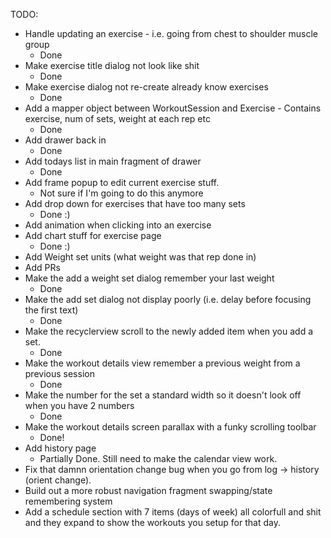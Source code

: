 TODO:

- Handle updating an exercise - i.e. going from chest to shoulder muscle group
    - Done
- Make exercise title dialog not look like shit
    - Done
- Make exercise dialog not re-create already know exercises
    - Done
- Add a mapper object between WorkoutSession and Exercise - Contains exercise, num of sets, weight at each rep etc
    - Done
- Add drawer back in
    - Done
- Add todays list in main fragment of drawer
    - Done
- Add frame popup to edit current exercise stuff.
    - Not sure if I'm going to do this anymore
- Add drop down for exercises that have too many sets
    - Done :)
- Add animation when clicking into an exercise
- Add chart stuff for exercise page
    - Done :)
- Add Weight set units (what weight was that rep done in)
- Add PRs
- Make the add a weight set dialog remember your last weight
    - Done
- Make the add set dialog not display poorly (i.e. delay before focusing the first text)
    - Done
- Make the recyclerview scroll to the newly added item when you add a set.
    - Done
- Make the workout details view remember a previous weight from a previous session
    - Done
- Make the number for the set a standard width so it doesn't look off when you have 2 numbers
    - Done
- Make the workout details screen parallax with a funky scrolling toolbar
    - Done!
- Add history page
    - Partially Done. Still need to make the calendar view work.
- Fix that damnn orientation change bug when you go from log -> history (orient change).
- Build out a more robust navigation fragment swapping/state remembering system
- Add a schedule section with 7 items (days of week) all colorfull and shit and they expand to show the workouts you setup for that day.
